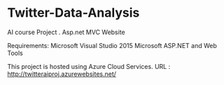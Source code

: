 # Twitter-Data-Analysis
AI course Project . Asp.net MVC Website

Requirements:
  Microsoft Visual Studio 2015 
  Microsoft ASP.NET and Web Tools

This project is hosted using Azure Cloud Services.
URL : http://twitteraiproj.azurewebsites.net/

